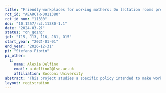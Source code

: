 ```yaml
---
title: "Friendly workplaces for working mothers: Do lactation rooms promote women’s labor force participation, productivity and breastfeeding? And how do we encourage organizations to create them?"
rct_id: "AEARCTR-0011380"
rct_id_num: "11380"
doi: "10.1257/rct.11380-1.1"
date: "2024-03-27"
status: "on_going"
jel: "I15, J13, J16, J81, O15"
start_year: "2024-01-01"
end_year: "2026-12-31"
pi: "Stefano Fiorin"
pi_other:
  1:
    name: Alexia Delfino
    email: a.delfino2@lse.ac.uk
    affiliation: Bocconi University
abstract: "This project studies a specific policy intended to make workplaces more supportive of women’s needs, which in turn may increase women’s labor force participation, productivity and well-being: the creation of lactation rooms in the workplace to allow women to better combine work and breastfeeding. Kenya passed a law requiring employers all over the country to secure breastfeeding-friendly workplaces by establishing lactation rooms. However, compliance with the law is extremely low. This project aims to i) test solutions to increase compliance with the law by providing information and monetary incentives as well as giving symbolic mandates to committees created for the purpose, ii) compare the effectiveness of mixed-gender versus only-women committees in the creation of women-friendly workplaces, and iii) study the effect of lactation rooms on behaviors and norms around breastfeeding, women’s labor market outcomes (e.g., working hours, productivity) and wellbeing. The project will shed light on the barriers to the establishment of family-friendly policies in the workplace, and possible levers that can help remove them."
layout: registration
---
```


